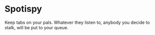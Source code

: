 # Spotispy

Keep tabs on your pals. Whatever they listen to, anybody you decide to stalk, will be put to your queue.

